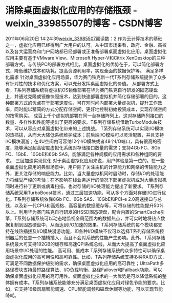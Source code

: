 # 消除桌面虚拟化应用的存储瓶颈 - weixin_33985507的博客 - CSDN博客
2011年06月20日 14:24:39[weixin_33985507](https://me.csdn.net/weixin_33985507)阅读数：2
作为云计算技术的基础之一，虚拟化应用已经得到广大用户的认可。从中国市场来看，政府、金融、高校以及各大运营商和门户网站都已经部署或正准备部署桌面虚拟化应用。桌面虚拟化应用主要有基于VMware View、Microsoft Hyper-V和Citrix XenDesktop的三种部署方式。与传统PC的部署方式相比，桌面虚拟化的优势在于，可以简化部署方式，降低维护成本和功耗，提高资源利用率，实现全面的数据保护等。
满足多样化需求
针对桌面虚拟化应用场景，华为赛门铁克新一代T系列存储系统提供了众多有针对性的技术和优化方案，可以充分发挥桌面虚拟化的价值。
从部署方式上看，T系列存储系统将虚拟机OS镜像部署在华为赛门铁克自行研发的固态硬盘上，并通过克隆或镜像快照技术，达到快速部署虚拟机并简化存储部署的目的。这种部署方式的优点在于部署速度快，可在短时间内部署大量虚拟机，提升工作效率，同时能以精简的方式分配存储空间，更好地控制初始投资成本，实现存储空间的按需购买。
成百上千个虚拟机部署在同一台存储阵列上，这对存储阵列接口的数量、多样性和性能等提出了更高的要求。T系列存储系统借助TurboModule技术，可以从容应对桌面虚拟化带来的上述挑战。
T系列存储系统可以实现I/O模块的热插拔，从而大大降低系统维护成本；前后端I/O模块可以灵活配置，并且支持I/O模块漫游；在4U空间内可容纳12个I/O模块或者48个I/O端口，具有很高的密度，能够满足超高密度虚拟化系统对存储接口数量的需求；支持4Gb FC、8Gb FC、1GbE、10GbE和6Gb SAS，能够满足各种规模的应用需求和各种组网的要求。
三层加速实现优化
对于桌面虚拟化应用来说，用户体验是第一位的。在一些桌面虚拟化应用的典型场景中，用户除了关注主机的计算能力和网络的传输能力之外，更关注存储的响应能力。比如，当大量虚拟机同时启动时，存储I/O的处理能力将经受严峻的考验；在不影响在线业务运行的情况下部署虚拟机或对大量虚拟机同时进行补丁更新或病毒扫描，也对存储的I/O处理能力提出了新要求。
T系列存储系统采用TurboBoost技术，通过三层加速功能，可从多个方面对存储I/O进行优化。T系列存储系统依靠8Gb FC、6Gb SAS、10GbE和PCI-e 2.0高速接口与总线，以及新一代CPU和高规格、高容量的数据缓存等，可将存储的性能提升50%以上。利用华为赛门铁克自行研发的HSSD固态硬盘，配合内置的SmartCache引擎，T系列存储系统可以动态地监视全局范围内的数据热点，并可实时地将热点数据复制到固态硬盘中，从而达到I/O加速的效果。T系列存储系统的每个模块都支持在线热插拔及I/O模块漫游功能，即各种I/O模块不仅可以选择T系列存储系统控制器后的任意一个插槽插入，而且不会对系统的性能产生影响。此外，T系列存储系统最大可支持192GB的缓存和高速QPI系统总线，从而大大提高了桌面虚拟化应用场景中I/O处理的性能。
高可用、低成本
T系列存储系统的众多特性可以确保桌面虚拟化应用的高可用性和高可靠性。比如，T系列存储系统支持多种RAID方式，可满足不同数据保护级别的需求，确保桌面虚拟化应用的高可靠性；UltraPath多路径模块支持最短路径算法、I/O负载均衡、路径Failover和Failback功能，可以确保桌面虚拟化应用的高可用性。桌面虚拟化技术的一大优势是可以降低系统的整体拥有成本。T系列存储系统能够充分满足桌面虚拟化应用对绿色节能的要求。比如，它支持16级风扇智能调速、CPU智能调频和磁盘休眠等功能，可以实现节能降耗。
